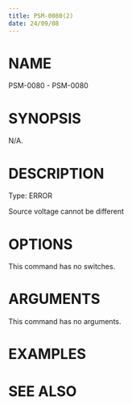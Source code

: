 ```yaml
---
title: PSM-0080(2)
date: 24/09/08
---
```


# NAME

PSM-0080 - PSM-0080

# SYNOPSIS

N/A.

# DESCRIPTION

Type: ERROR

Source voltage cannot be different

# OPTIONS

This command has no switches.

# ARGUMENTS

This command has no arguments.

# EXAMPLES

# SEE ALSO
